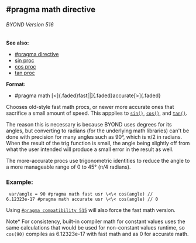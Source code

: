 ## #pragma math directive 
###### BYOND Version 516
**See also:**
*   [#pragma directive](/DM/preprocessor/pragma)
*   [sin proc](/proc/sin)
*   [cos proc](/proc/cos)
*   [tan proc](/proc/tan)
<!-- -->
**Format:**
*   #pragma math [\<]{.faded}fast[\|]{.faded}accurate[\>]{.faded}


Chooses old-style fast math procs, or newer more accurate ones
that sacrifice a small amount of speed. This appplies to
[`sin()`](/proc/sin), [`cos()`](/proc/cos), and
[`tan()`](/proc/tan). 

The reason this is necessary is
because BYOND uses degrees for its angles, but converting to radians
(for the underlying math libraries) can\'t be done with precision for
many angles such as 90°, which is π/2 in radians. When the result of the
trig function is small, the angle being slightly off from what the user
intended will produce a small error in the result as well. 

The
more-accurate procs use trigonometric identities to reduce the angle to
a more manageable range of 0 to 45° (π/4 radians).
### Example:

```
 var/angle = 90 #pragma math fast usr \<\< cos(angle) //
6.12323e-17 #pragma math accurate usr \<\< cos(angle) // 0 
```



Using [`#pragma compatibility
515`](/DM/preprocessor/pragma/compatibility) will also force the
fast math version. 

Note* For consistency, built-in compiler
math for constant values uses the same calculations that would be used
for non-constant values runtime, so `cos(90)` compiles as 6.12323e-17
with fast math and as 0 for accurate math.